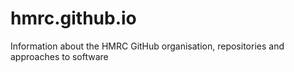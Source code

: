# hmrc.github.io
Information about the HMRC GitHub organisation, repositories and approaches to software
